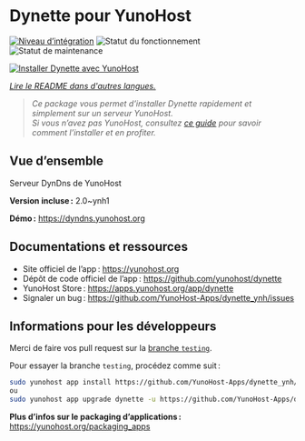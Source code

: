 <!--
Nota bene : ce README est automatiquement généré par <https://github.com/YunoHost/apps/tree/master/tools/readme_generator>
Il NE doit PAS être modifié à la main.
-->

# Dynette pour YunoHost

[![Niveau d’intégration](https://dash.yunohost.org/integration/dynette.svg)](https://ci-apps.yunohost.org/ci/apps/dynette/) ![Statut du fonctionnement](https://ci-apps.yunohost.org/ci/badges/dynette.status.svg) ![Statut de maintenance](https://ci-apps.yunohost.org/ci/badges/dynette.maintain.svg)

[![Installer Dynette avec YunoHost](https://install-app.yunohost.org/install-with-yunohost.svg)](https://install-app.yunohost.org/?app=dynette)

*[Lire le README dans d'autres langues.](./ALL_README.md)*

> *Ce package vous permet d’installer Dynette rapidement et simplement sur un serveur YunoHost.*  
> *Si vous n’avez pas YunoHost, consultez [ce guide](https://yunohost.org/install) pour savoir comment l’installer et en profiter.*

## Vue d’ensemble

Serveur DynDns de YunoHost

**Version incluse :** 2.0~ynh1

**Démo :** <https://dyndns.yunohost.org>
## Documentations et ressources

- Site officiel de l’app : <https://yunohost.org>
- Dépôt de code officiel de l’app : <https://github.com/yunohost/dynette>
- YunoHost Store : <https://apps.yunohost.org/app/dynette>
- Signaler un bug : <https://github.com/YunoHost-Apps/dynette_ynh/issues>

## Informations pour les développeurs

Merci de faire vos pull request sur la [branche `testing`](https://github.com/YunoHost-Apps/dynette_ynh/tree/testing).

Pour essayer la branche `testing`, procédez comme suit :

```bash
sudo yunohost app install https://github.com/YunoHost-Apps/dynette_ynh/tree/testing --debug
ou
sudo yunohost app upgrade dynette -u https://github.com/YunoHost-Apps/dynette_ynh/tree/testing --debug
```

**Plus d’infos sur le packaging d’applications :** <https://yunohost.org/packaging_apps>
